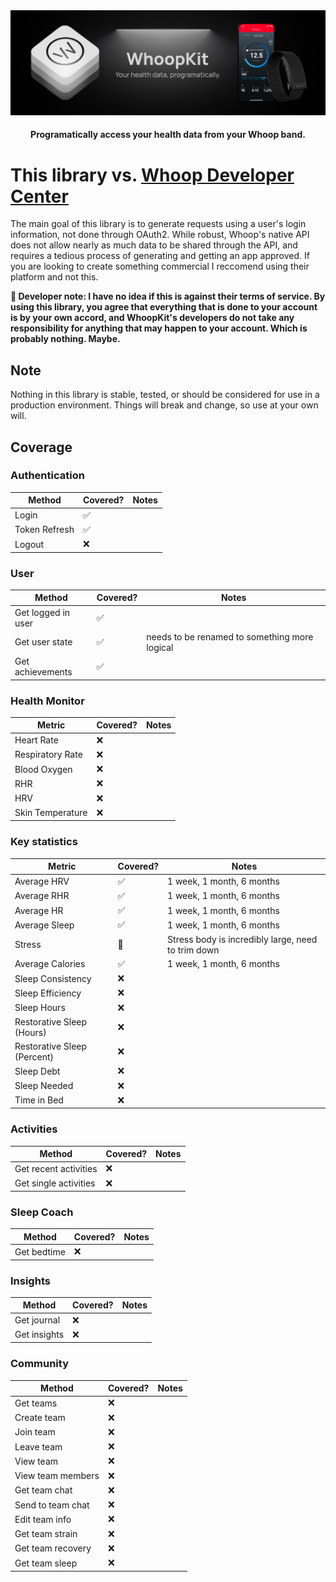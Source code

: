 <span align="center">
	<img src="branding/banner.png">
</span>

<h4 align="center">Programatically access your health data from your Whoop band.</h4>

# This library vs. [Whoop Developer Center](https://developer.whoop.com/docs/introduction)
The main goal of this library is to generate requests using a user's login information, not done through OAuth2. While robust, Whoop's native API does not allow nearly as much data to be shared through the API, and requires a tedious process of generating and getting an app approved. If you are looking to create something commercial I reccomend using their platform and not this.

**🚧 Developer note: I have no idea if this is against their terms of service. By using this library, you agree that everything that is done to your account is by your own accord, and WhoopKit's developers do not take any responsibility for anything that may happen to your account. Which is probably nothing. Maybe.**

## Note
Nothing in this library is stable, tested, or should be considered for use in a production environment. Things will break and change, so use at your own will.

## Coverage

### Authentication
| Method | Covered? | Notes |
| ------ | -------- | ----- |
| Login | ✅ | |
| Token Refresh | ✅ | |
| Logout | ❌ | |

### User
| Method | Covered? | Notes |
| ------ | -------- | ----- |
| Get logged in user | ✅ | |
| Get user state | ✅ | needs to be renamed to something more logical |
| Get achievements | ✅ | |

### Health Monitor
| Metric | Covered? | Notes |
| ------ | -------- | ----- |
| Heart Rate | ❌  | |
| Respiratory Rate | ❌  | |
| Blood Oxygen | ❌  | |
| RHR | ❌  | |
| HRV | ❌  | |
| Skin Temperature | ❌  | |

### Key statistics
| Metric | Covered? | Notes |
| ------ | -------- | ----- |
| Average HRV | ✅  | 1 week, 1 month, 6 months |
| Average RHR | ✅  | 1 week, 1 month, 6 months |
| Average HR | ✅  | 1 week, 1 month, 6 months |
| Average Sleep | ✅  | 1 week, 1 month, 6 months |
| Stress | 🚧  | Stress body is incredibly large, need to trim down |
| Average Calories | ✅  | 1 week, 1 month, 6 months |
| Sleep Consistency | ❌  | |
| Sleep Efficiency | ❌  | |
| Sleep Hours | ❌  | |
| Restorative Sleep (Hours) | ❌  | |
| Restorative Sleep (Percent) | ❌  | |
| Sleep Debt | ❌  | |
| Sleep Needed | ❌  | |
| Time in Bed | ❌  | |

### Activities
| Method | Covered? | Notes |
| ------ | -------- | ----- |
| Get recent activities | ❌ | |
| Get single activities | ❌ | |


### Sleep Coach
| Method | Covered? | Notes |
| ------ | -------- | ----- |
| Get bedtime | ❌ | |

### Insights
| Method | Covered? | Notes |
| ------ | -------- | ----- |
| Get journal | ❌ | |
| Get insights | ❌ | |

### Community
| Method | Covered? | Notes |
| ------ | -------- | ----- |
| Get teams | ❌ | |
| Create team | ❌ | |
| Join team | ❌ | |
| Leave team | ❌ | |
| View team | ❌ | |
| View team members | ❌ | |
| Get team chat | ❌ | |
| Send to team chat | ❌ | |
| Edit team info | ❌ | |
| Get team strain | ❌ | |
| Get team recovery | ❌ | |
| Get team sleep | ❌ | |







